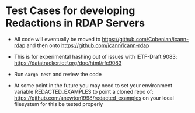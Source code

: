 # Test Cases for developing Redactions in RDAP Servers

- All code will eventually be moved to https://github.com/Cobenian/icann-rdap and then onto https://github.com/icann/icann-rdap

- This is for experimental hashing out of issues with IETF-Draft 9083: https://datatracker.ietf.org/doc/html/rfc9083

- Run `cargo test` and review the code

- At some point in the future you may need to set your environment variable REDACTED_EXAMPLES to point a cloned repo of: https://github.com/anewton1998/redacted_examples on your local filesystem for this be tested properly